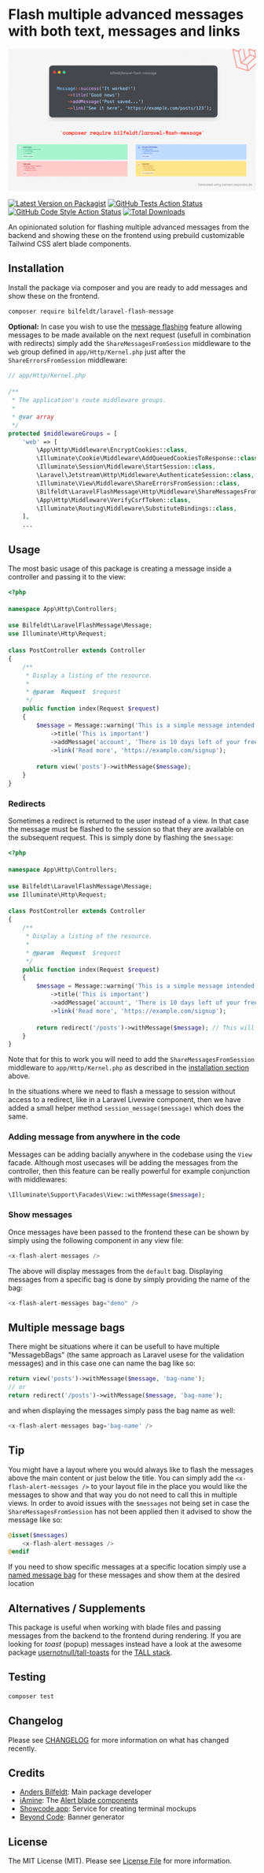 # Flash multiple advanced messages with both text, messages and links

![bilfeldt/laravel-flash-message](/art/banner.png?raw=true)

[![Latest Version on Packagist](https://img.shields.io/packagist/v/bilfeldt/laravel-flash-message.svg?style=flat-square)](https://packagist.org/packages/bilfeldt/laravel-flash-message)
[![GitHub Tests Action Status](https://img.shields.io/github/workflow/status/bilfeldt/laravel-flash-message/run-tests?label=tests)](https://github.com/bilfeldt/laravel-flash-message/actions?query=workflow%3Arun-tests+branch%3Amain)
[![GitHub Code Style Action Status](https://img.shields.io/github/workflow/status/bilfeldt/laravel-flash-message/Check%20&%20fix%20styling?label=code%20style)](https://github.com/bilfeldt/laravel-flash-message/actions?query=workflow%3A"Check+%26+fix+styling"+branch%3Amain)
[![Total Downloads](https://img.shields.io/packagist/dt/bilfeldt/laravel-flash-message.svg?style=flat-square)](https://packagist.org/packages/bilfeldt/laravel-flash-message)

An opinionated solution for flashing multiple advanced messages from the backend and showing these on the frontend using prebuild customizable Tailwind CSS alert blade components.

## Installation

Install the package via composer and you are ready to add messages and show these on the frontend.

```bash
composer require bilfeldt/laravel-flash-message
```

**Optional:** In case you wish to use the [message flashing](https://laravel.com/docs/master/responses#redirecting-with-flashed-session-data) feature allowing messages to be made available on the next request (usefull in combination with redirects) simply add the `ShareMessagesFromSession` middleware to the `web` group defined in `app/Http/Kernel.php` just after the `ShareErrorsFromSession` middleware:

```php
// app/Http/Kernel.php

/**
 * The application's route middleware groups.
 *
 * @var array
 */
protected $middlewareGroups = [
    'web' => [
        \App\Http\Middleware\EncryptCookies::class,
        \Illuminate\Cookie\Middleware\AddQueuedCookiesToResponse::class,
        \Illuminate\Session\Middleware\StartSession::class,
        \Laravel\Jetstream\Http\Middleware\AuthenticateSession::class,
        \Illuminate\View\Middleware\ShareErrorsFromSession::class,
        \Bilfeldt\LaravelFlashMessage\Http\Middleware\ShareMessagesFromSession::class, // <------ ADDED HERE
        \App\Http\Middleware\VerifyCsrfToken::class,
        \Illuminate\Routing\Middleware\SubstituteBindings::class,
    ],
    ...
```

## Usage

The most basic usage of this package is creating a message inside a controller and passing it to the view:

```php
<?php

namespace App\Http\Controllers;

use Bilfeldt\LaravelFlashMessage\Message;
use Illuminate\Http\Request;

class PostController extends Controller
{
    /**
     * Display a listing of the resource.
     *
     * @param  Request  $request
     */
    public function index(Request $request)
    {
        $message = Message::warning('This is a simple message intended for you') // message/success/info/warning/error
            ->title('This is important')
            ->addMessage('account', 'There is 10 days left of your free trial')
            ->link('Read more', 'https://example.com/signup');
            
        return view('posts')->withMessage($message);
    }
}
```

### Redirects

Sometimes a redirect is returned to the user instead of a view. In that case the message must be flashed to the session so that they are available on the subsequent request. This is simply done by flashing the `$message`:

```php
<?php

namespace App\Http\Controllers;

use Bilfeldt\LaravelFlashMessage\Message;
use Illuminate\Http\Request;

class PostController extends Controller
{
    /**
     * Display a listing of the resource.
     *
     * @param  Request  $request
     */
    public function index(Request $request)
    {
        $message = Message::warning('This is a simple message intended for you') // message/success/info/warning/error
            ->title('This is important')
            ->addMessage('account', 'There is 10 days left of your free trial')
            ->link('Read more', 'https://example.com/signup');
            
        return redirect('/posts')->withMessage($message); // This will flash the message to the Laravel session
    }
}
```

Note that for this to work you will need to add the `ShareMessagesFromSession` middleware to `app/Http/Kernel.php` as described in the [installation section](#installation) above.

In the situations where we need to flash a message to session without access to a redirect, like in a Laravel Livewire component, then we have added a small helper method `session_message($message)` which does the same.

### Adding message from anywhere in the code

Messages can be adding bacially anywhere in the codebase using the `View` facade. Although most usecases will be adding the messages from the controller, then this feature can be really powerful for example conjunction with middlewares:

```php
\Illuminate\Support\Facades\View::withMessage($message);
```

### Show messages

Once messages have been passed to the frontend these can be shown by simply using the following component in any view file:

```php
<x-flash-alert-messages />
```

The above will display messages from the `default` bag. Displaying messages from a specific bag is done by simply providing the name of the bag:

```php
<x-flash-alert-messages bag="demo" />
```

## Multiple message bags

There might be situations where it can be usefull to have multiple "MessagebBags" (the same approach as Laravel usese for the validation messages) and in this case one can name the bag like so:

```php
return view('posts')->withMessage($message, 'bag-name');
// or 
return redirect('/posts')->withMessage($message, 'bag-name');
```

and when displaying the messages simply pass the bag name as well:

```php
<x-flash-alert-messages bag='bag-name' />
```

## Tip

You might have a layout where you would always like to flash the messages above the main content or just below the title. You can simply add the `<x-flash-alert-messages />` to your layout file in the place you would like the messages to show and that way you do not need to call this in multiple views. In order to avoid issues with the `$messages` not being set in case the `ShareMessagesFromSession` has not been applied then it advised to show the message like so:

```php
@isset($messages)
    <x-flash-alert-messages />
@endif
```

If you need to show specific messages at a specific location simply use a [named message bag](#multiple-message-bags) for these messages and show them at the desired location

## Alternatives / Supplements

This package is useful when working with blade files and passing messages from the backend to the frontend during rendering. If you are looking for *toast* (popup) messages instead have a look at the awesome package [usernotnull/tall-toasts](https://github.com/usernotnull/tall-toasts) for the [TALL stack](https://tallstack.dev/).

## Testing

```bash
composer test
```

## Changelog

Please see [CHANGELOG](CHANGELOG.md) for more information on what has changed recently.

## Credits

- [Anders Bilfeldt](https://github.com/bilfeldt): Main package developer
- [iAmine](https://tailwindcomponents.com/u/iaminos): The [Alert blade components](https://tailwindcomponents.com/component/alerts-components)
- [Showcode.app](https://showcode.app/): Service for creating terminal mockups
- [Beyond Code](https://banners.beyondco.de/): Banner generator

## License

The MIT License (MIT). Please see [License File](LICENSE.md) for more information.
